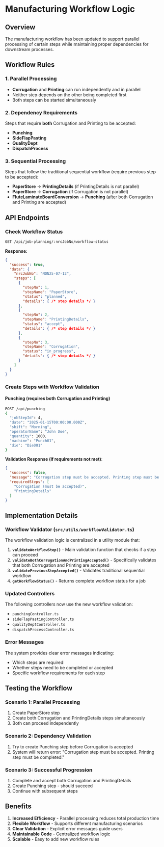 # Manufacturing Workflow Logic

## Overview

The manufacturing workflow has been updated to support parallel processing of certain steps while maintaining proper dependencies for downstream processes.

## Workflow Rules

### 1. Parallel Processing
- **Corrugation** and **Printing** can run independently and in parallel
- Neither step depends on the other being completed first
- Both steps can be started simultaneously

### 2. Dependency Requirements
Steps that require **both** Corrugation and Printing to be accepted:

- **Punching**
- **SideFlapPasting** 
- **QualityDept**
- **DispatchProcess**

### 3. Sequential Processing
Steps that follow the traditional sequential workflow (require previous step to be accepted):

- **PaperStore** → **PrintingDetails** (if PrintingDetails is not parallel)
- **PaperStore** → **Corrugation** (if Corrugation is not parallel)
- **FluteLaminateBoardConversion** → **Punching** (after both Corrugation and Printing are accepted)

## API Endpoints

### Check Workflow Status
```bash
GET /api/job-planning/:nrcJobNo/workflow-status
```

**Response:**
```json
{
  "success": true,
  "data": {
    "nrcJobNo": "NON25-07-12",
    "steps": [
      {
        "stepNo": 1,
        "stepName": "PaperStore",
        "status": "planned",
        "details": { /* step details */ }
      },
      {
        "stepNo": 2,
        "stepName": "PrintingDetails", 
        "status": "accept",
        "details": { /* step details */ }
      },
      {
        "stepNo": 3,
        "stepName": "Corrugation",
        "status": "in_progress", 
        "details": { /* step details */ }
      }
    ]
  }
}
```

### Create Steps with Workflow Validation

#### Punching (requires both Corrugation and Printing)
```bash
POST /api/punching
{
  "jobStepId": 4,
  "date": "2025-01-15T00:00:00.000Z",
  "shift": "Morning",
  "operatorName": "John Doe",
  "quantity": 1000,
  "machine": "Punch01",
  "die": "Die001"
}
```

**Validation Response (if requirements not met):**
```json
{
  "success": false,
  "message": "Corrugation step must be accepted. Printing step must be completed.",
  "requiredSteps": [
    "Corrugation (must be accepted)",
    "PrintingDetails"
  ]
}
```

## Implementation Details

### Workflow Validator (`src/utils/workflowValidator.ts`)

The workflow validation logic is centralized in a utility module that:

1. **`validateWorkflowStep()`** - Main validation function that checks if a step can proceed
2. **`validateBothCorrugationAndPrintingAccepted()`** - Specifically validates that both Corrugation and Printing are accepted
3. **`validatePreviousStepAccepted()`** - Validates traditional sequential workflow
4. **`getWorkflowStatus()`** - Returns complete workflow status for a job

### Updated Controllers

The following controllers now use the new workflow validation:

- `punchingController.ts`
- `sideFlapPastingController.ts` 
- `qualityDeptController.ts`
- `dispatchProcessController.ts`

### Error Messages

The system provides clear error messages indicating:

- Which steps are required
- Whether steps need to be completed or accepted
- Specific workflow requirements for each step

## Testing the Workflow

### Scenario 1: Parallel Processing
1. Create PaperStore step
2. Create both Corrugation and PrintingDetails steps simultaneously
3. Both can proceed independently

### Scenario 2: Dependency Validation
1. Try to create Punching step before Corrugation is accepted
2. System will return error: "Corrugation step must be accepted. Printing step must be completed."

### Scenario 3: Successful Progression
1. Complete and accept both Corrugation and PrintingDetails
2. Create Punching step - should succeed
3. Continue with subsequent steps

## Benefits

1. **Increased Efficiency** - Parallel processing reduces total production time
2. **Flexible Workflow** - Supports different manufacturing scenarios
3. **Clear Validation** - Explicit error messages guide users
4. **Maintainable Code** - Centralized workflow logic
5. **Scalable** - Easy to add new workflow rules 
